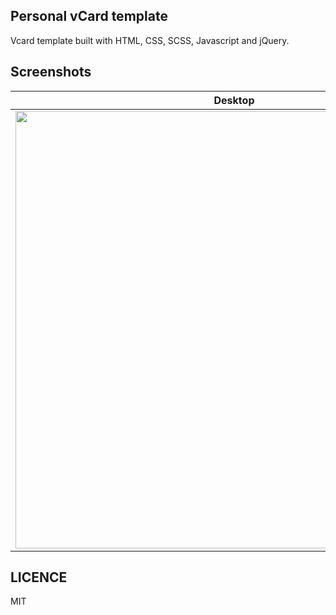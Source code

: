 ## Personal vCard template

Vcard template built with HTML, CSS, SCSS, Javascript and jQuery.

## Screenshots

|                                                          Desktop                                                           |                                                           Mobile                                                            |
| :------------------------------------------------------------------------------------------------------------------------: | :-------------------------------------------------------------------------------------------------------------------------: |
| <img width="700px" src="https://github.com/l3lackcurtains/Resume-VCard-Template/blob/master/gitassets/personalvcard1.PNG"> | <img width="300px"  src="https://github.com/l3lackcurtains/Resume-VCard-Template/blob/master/gitassets/personalvcard2.PNG"> |

## LICENCE

MIT

